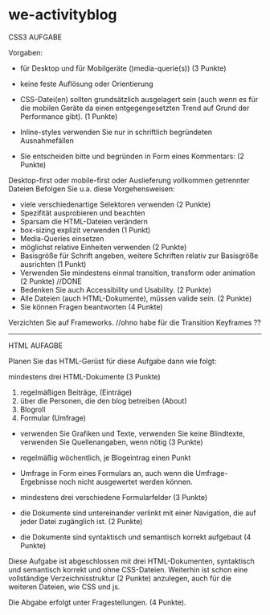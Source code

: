 # we-activityblog

CSS3 AUFGABE


Vorgaben:

- für Desktop und für Mobilgeräte ()media-querie(s)) (3 Punkte)
- keine feste Auflösung oder Orientierung

- CSS-Datei(en) sollten grundsätzlich ausgelagert sein (auch wenn es für die mobilen Geräte da einen entgegengesetzten Trend auf Grund der Performance gibt). (1 Punkte)

- Inline-styles verwenden Sie nur in schriftlich begründeten Ausnahmefällen

- Sie entscheiden bitte und begründen in Form eines Kommentars: (2 Punkte)

Desktop-first oder mobile-first oder Auslieferung vollkommen getrennter Dateien
Befolgen Sie u.a. diese Vorgehensweisen:

- viele verschiedenartige Selektoren verwenden (2 Punkte)
- Spezifität ausprobieren und beachten
- Sparsam die HTML-Dateien verändern
- box-sizing explizit verwenden (1 Punkt)
- Media-Queries einsetzen
- möglichst relative Einheiten verwenden (2 Punkte)
- Basisgröße für Schrift angeben, weitere Schriften relativ zur Basisgröße ausrichten (1 Punkt)
- Verwenden Sie mindestens einmal transition, transform oder animation (2 Punkte) //DONE
- Bedenken Sie auch Accessibility und Usability. (2 Punkte)
- Alle Dateien (auch HTML-Dokumente), müssen valide sein. (2 Punkte)
- Sie können Fragen beantworten (4 Punkte)

Verzichten Sie auf Frameworks. //ohno habe für die Transition Keyframes ??

--------------------------------------------------------------------------------------------------------

HTML AUFAGBE

Planen Sie das HTML-Gerüst für diese Aufgabe dann wie folgt:

mindestens drei HTML-Dokumente (3 Punkte)
1. regelmäßigen Beiträge, (Einträge)
2. über die Personen, die den blog betreiben (About)
3. Blogroll
4. Formular (Umfrage)

- verwenden Sie Grafiken und Texte, verwenden Sie keine Blindtexte, verwenden Sie Quellenangaben, wenn nötig (3 Punkte)
 
- regelmäßig wöchentlich, je Blogeintrag einen Punkt

- Umfrage in Form eines Formulars an, auch wenn die Umfrage-Ergebnisse noch nicht ausgewertet werden können. 
- mindestens drei verschiedene Formularfelder (3 Punkte)

- die Dokumente sind untereinander verlinkt mit einer Navigation, die auf jeder Datei zugänglich ist. (2 Punkte)

- die Dokumente sind syntaktisch und semantisch korrekt aufgebaut (4 Punkte)


Diese Aufgabe ist abgeschlossen mit drei HTML-Dokumenten, syntaktisch und semantisch korrekt und ohne CSS-Dateien. 
Weiterhin ist schon eine vollständige Verzeichnisstruktur (2 Punkte) anzulegen, auch für die weiteren Dateien, wie CSS und js.

Die Abgabe erfolgt unter Fragestellungen. (4 Punkte).
